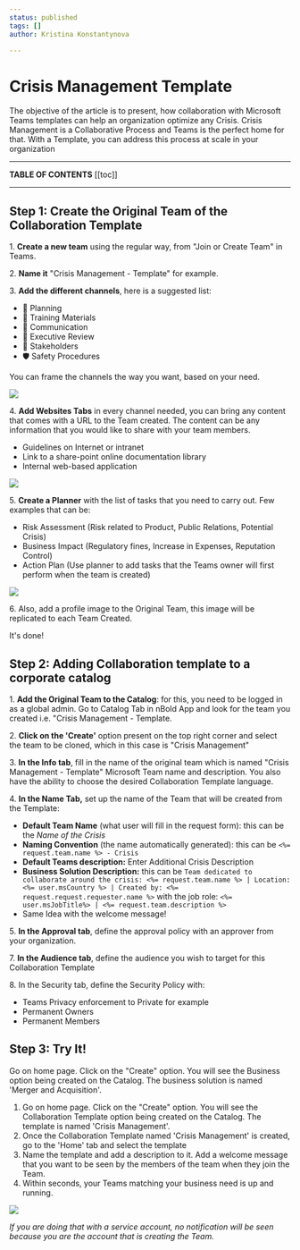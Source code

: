 ```yaml
---
status: published
tags: []
author: Kristina Konstantynova

---
```

# Crisis Management Template

The objective of the article is to present, how collaboration with Microsoft Teams templates can help an organization optimize any Crisis. Crisis Management is a Collaborative Process and Teams is the perfect home for that. With a Template, you can address this process at scale in your organization

***

**TABLE OF CONTENTS**
[[toc]]

***

## Step 1: Create the Original Team of the Collaboration Template

1\. **Create a new team** using the regular way, from "Join or Create Team" in Teams.

2\. **Name it** "Crisis Management - Template" for example.

3\. **Add the different channels**, here is a suggested list:

* 📅 Planning
* 📑 Training Materials
* 📢 Communication
* 🔺 Executive Review
* 🤝 Stakeholders
* 🛡 Safety Procedures

You can frame the channels the way you want, based on your need.

![](https://downloads.intercomcdn.com/i/o/165930020/83ba89fbd451d1097b5c1c2f/CM-+Channels+list.png)

4\. **Add Websites Tabs** in every channel needed, you can bring any content that comes with a URL to the Team created. The content can be any information that you would like to share with your team members.

* Guidelines on Internet or intranet
* Link to a share-point online documentation library
* Internal web-based application

![](https://downloads.intercomcdn.com/i/o/165930175/dfa9f339292aabab1a99ad96/CM-+General.png)

5\. **Create a Planner** with the list of tasks that you need to carry out. Few examples that can be:

* Risk Assessment (Risk related to Product, Public Relations, Potential Crisis)
* Business Impact (Regulatory fines, Increase in Expenses, Reputation Control)
* Action Plan (Use planner to add tasks that the Teams owner will first perform when the team is created)

![](https://downloads.intercomcdn.com/i/o/165930307/0801296a07da9c0b8ff21c7a/CM-+Planner.png)

6\. Also, add a profile image to the Original Team, this image will be replicated to each Team Created.

It's done!

## Step 2: Adding Collaboration template to a corporate catalog

1\. **Add the Original Team to the Catalog**: for this, you need to be logged in as a global admin. Go to Catalog Tab in nBold App and look for the team you created i.e. "Crisis Management - Template.

2\. **Click on the 'Create'** option present on the top right corner and select the team to be cloned, which in this case is "Crisis Management"

3\. **In the Info tab**, fill in the name of the original team which is named "Crisis Management - Template" Microsoft Team name and description. You also have the ability to choose the desired Collaboration Template language.

4\. **In the Name Tab,** set up the name of the Team that will be created from the Template:

* **Default Team Name** (what user will fill in the request form): this can be the _Name of the Crisis_
* **Naming Convention** (the name automatically generated): this can be `<%= request.team.name %> - Crisis`
* **Default Teams description:** Enter Additional Crisis Description
* **Business Solution Description:** this can be `Team dedicated to collaborate around the crisis: <%= request.team.name %> | Location: <%= user.msCountry %> | Created by: <%= request.request.requester.name %>` with the job role: `<%= user.msJobTitle%> | <%= request.team.description %>`
* Same Idea with the welcome message!

5\. **In the Approval tab**, define the approval policy with an approver from your organization.

7\. **In the Audience tab**, define the audience you wish to target for this Collaboration Template

8\. In the Security tab, define the Security Policy with:

* Teams Privacy enforcement to Private for example
* Permanent Owners
* Permanent Members

## Step 3: Try It!

Go on home page. Click on the "Create" option. You will see the Business option being created on the Catalog. The business solution is named 'Merger and Acquisition'.

1. Go on home page. Click on the "Create" option. You will see the Collaboration Template option being created on the Catalog. The template is named 'Crisis Management'.
2. Once the Collaboration Template named 'Crisis Management' is created, go to the 'Home' tab and select the template
3. Name the template and add a description to it. Add a welcome message that you want to be seen by the members of the team when they join the Team.
4. Within seconds, your Teams matching your business need is up and running.

![](/uploads/screenshot-2022-02-10-at-23-54-20.png)

_If you are doing that with a service account, no notification will be seen because you are the account that is creating the Team._